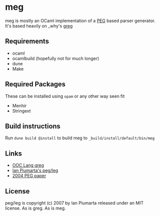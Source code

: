 # meg

meg is mostly an OCaml implementation of a
[PEG](https://pdos.csail.mit.edu/papers/parsing%3Apopl04.pdf) based parser
generator.
It's based heavily on \_why's [greg](https://github.com/whymirror/greg)

## Requirements

  * ocaml
  * ocamlbuild (hopefully not for  much longer)
  * dune
  * Make

## Required Packages

These can be installed using `opam` or any other way seen fit

  * Menhir
  * Stringext


## Build instructions

Run `dune build @install` to build meg to `_build/install/default/bin/meg`


## Links

  * [OOC Lang greg](https://github.com/ooc-lang/greg)
  * [Ian Piumarta's peg/leg](http://piumarta.com/software/peg/)
  * [2004 PEG paper](http://pdos.csail.mit.edu/papers/parsing%3Apopl04.pdf)

## License

peg/leg is copyright (c) 2007 by Ian Piumarta released under an MIT license.
As is greg. As is meg.
